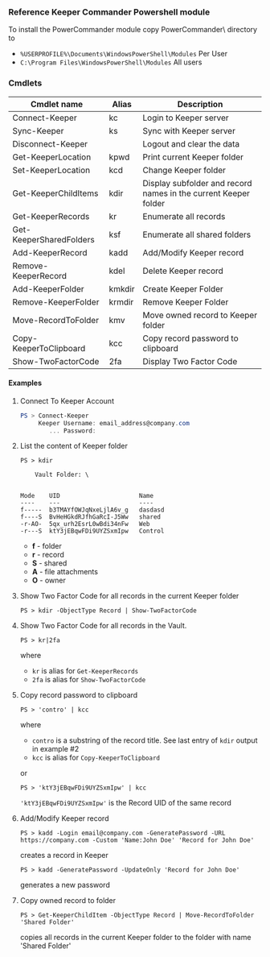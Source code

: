 ### Reference Keeper Commander Powershell module

To install the PowerCommander module copy PowerCommander\ directory to 
* `%USERPROFILE%\Documents\WindowsPowerShell\Modules` Per User
* `C:\Program Files\WindowsPowerShell\Modules` All users

### Cmdlets

| Cmdlet name               | Alias  | Description
|---------------------------|--------|----------------------------
| Connect-Keeper            | kc     | Login to Keeper server
| Sync-Keeper               | ks     | Sync with Keeper server 
| Disconnect-Keeper         |        | Logout and clear the data
| Get-KeeperLocation        | kpwd   | Print current Keeper folder
| Set-KeeperLocation        | kcd    | Change Keeper folder
| Get-KeeperChildItems      | kdir   | Display subfolder and record names in the current Keeper folder
| Get-KeeperRecords         | kr     | Enumerate all records
| Get-KeeperSharedFolders   | ksf    | Enumerate all shared folders
| Add-KeeperRecord          | kadd   | Add/Modify Keeper record
| Remove-KeeperRecord       | kdel   | Delete Keeper record
| Add-KeeperFolder          | kmkdir | Create Keeper Folder
| Remove-KeeperFolder       | krmdir | Remove Keeper Folder
| Move-RecordToFolder       | kmv    | Move owned record to Keeper folder
| Copy-KeeperToClipboard    | kcc    | Copy record password to clipboard
| Show-TwoFactorCode        | 2fa    | Display Two Factor Code 


#### Examples

1. Connect To Keeper Account
    ```powershell
    PS > Connect-Keeper
         Keeper Username: email_address@company.com
            ... Password:
    ```
2. List the content of Keeper folder
    ```
    PS > kdir
    
        Vault Folder: \
    
    
    Mode    UID                      Name
    ----    ---                      ----
    f-----  b3TMAYfOWJqNxeLjlA6v_g   dasdasd
    f----S  BvHeHGkdRJfhGaRcI-J5Ww   shared
    -r-AO-  5qx_urh2EsrL0wBdi34nFw   Web
    -r---S  ktY3jEBqwFDi9UYZSxmIpw   Control
    ```
    - **f** - folder
    - **r** - record
    - **S** - shared
    - **A** - file attachments
    - **O** - owner

3. Show Two Factor Code for all records in the current Keeper folder
    ```
    PS > kdir -ObjectType Record | Show-TwoFactorCode
    ```

4. Show Two Factor Code for all records in the Vault.
    ```
    PS > kr|2fa
    ```
     where 
    * `kr` is alias for `Get-KeeperRecords` 
    * `2fa` is alias for `Show-TwoFactorCode`

5. Copy record password to clipboard
    ```
    PS > 'contro' | kcc
    ``` 
    where 
    * `contro` is a substring of the record title. See last entry of `kdir` output in example #2 
    * `kcc` is alias for `Copy-KeeperToClipboard`
    
    or
    ```
    PS > 'ktY3jEBqwFDi9UYZSxmIpw' | kcc
    ```
   `'ktY3jEBqwFDi9UYZSxmIpw'` is the Record UID of the same record

6. Add/Modify Keeper record
    ```
    PS > kadd -Login email@company.com -GeneratePassword -URL https://company.com -Custom 'Name:John Doe' 'Record for John Doe'
    ```
    creates a record in Keeper 

    ```
    PS > kadd -GeneratePassword -UpdateOnly 'Record for John Doe'
    ```
    generates a new password

7. Copy owned record to folder
    ```
    PS > Get-KeeperChildItem -ObjectType Record | Move-RecordToFolder 'Shared Folder'
    ```
    copies all records in the current Keeper folder to the folder with name 'Shared Folder'
